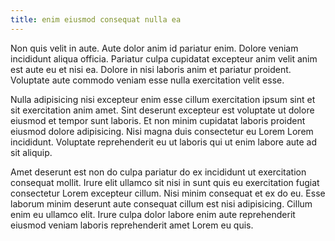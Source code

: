 ```yaml
---
title: enim eiusmod consequat nulla ea
---
```


Non quis velit in aute. Aute dolor anim id pariatur enim. Dolore veniam incididunt aliqua officia. Pariatur culpa cupidatat excepteur anim velit anim est aute eu et nisi ea. Dolore in nisi laboris anim et pariatur proident. Voluptate aute commodo veniam esse nulla exercitation velit esse.

Nulla adipisicing nisi excepteur enim esse cillum exercitation ipsum sint et sit exercitation anim amet. Sint deserunt excepteur est voluptate ut dolore eiusmod et tempor sunt laboris. Et non minim cupidatat laboris proident eiusmod dolore adipisicing. Nisi magna duis consectetur eu Lorem Lorem incididunt. Voluptate reprehenderit eu ut laboris qui ut enim labore aute ad sit aliquip.

Amet deserunt est non do culpa pariatur do ex incididunt ut exercitation consequat mollit. Irure elit ullamco sit nisi in sunt quis eu exercitation fugiat consectetur Lorem excepteur cillum. Nisi minim consequat et ex do eu. Esse laborum minim deserunt aute consequat cillum est nisi adipisicing. Cillum enim eu ullamco elit. Irure culpa dolor labore enim aute reprehenderit eiusmod veniam laboris reprehenderit amet Lorem eu quis.